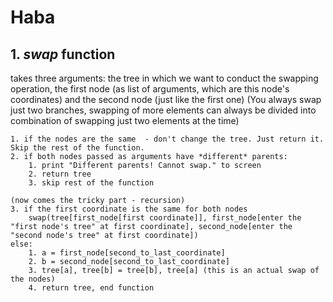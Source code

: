 # Haba

## 1. _swap_ function
  takes three arguments: the tree in which we want to conduct the swapping operation, the first node (as list of arguments, which are this node's coordinates) and the second node (just like the first one) (You always swap just two branches, swapping of more elements can always be divided into combination of swapping just two elements at the time)
  
    1. if the nodes are the same  - don't change the tree. Just return it. Skip the rest of the function.
    2. if both nodes passed as arguments have *different* parents:
        1. print "Different parents! Cannot swap." to screen
        2. return tree
        3. skip rest of the function
        
    (now comes the tricky part - recursion)
    3. if the first coordinate is the same for both nodes
        swap(tree[first_node[first coordinate]], first_node[enter the "first node's tree" at first coordinate], second_node[enter the "second node's tree" at first coordinate])
    else:
        1. a = first_node[second_to_last_coordinate] 
        2. b = second_node[second_to_last_coordinate]
        3. tree[a], tree[b] = tree[b], tree[a] (this is an actual swap of the nodes)
        4. return tree, end function

